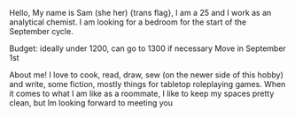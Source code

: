 Hello,
My name is Sam (she her) {trans flag}, I am a 25 and I work as an analytical chemist.  I am looking for a bedroom for the start of the September cycle.

Budget: ideally under 1200, can go to 1300 if necessary
Move in September 1st




About me!
I love to cook, read, draw, sew (on the newer side of this hobby) and write, some fiction, mostly things for tabletop roleplaying games. When it comes to what I am like as a roommate, I like to keep my spaces pretty clean, but 
Im looking forward to meeting you 